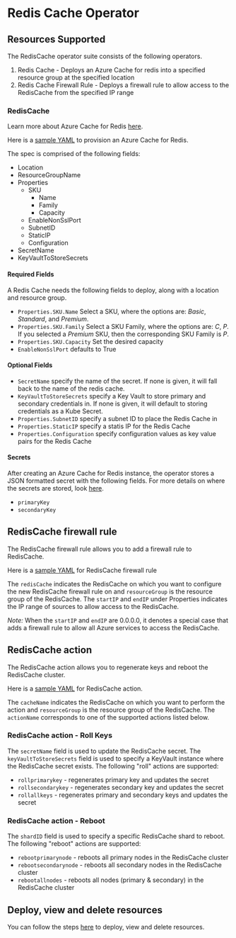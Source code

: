 # Redis Cache Operator

## Resources Supported

The RedisCache operator suite consists of the following operators.

1. Redis Cache - Deploys an Azure Cache for redis into a specified resource group at the specified location
2. Redis Cache Firewall Rule - Deploys a firewall rule to allow access to the RedisCache from the specified IP range

### RedisCache
Learn more about Azure Cache for Redis [here](https://docs.microsoft.com/en-us/azure/azure-cache-for-redis/cache-overview).

Here is a [sample YAML](/config/samples/azure_v1alpha1_rediscache.yaml) to provision an Azure Cache for Redis.

The spec is comprised of the following fields:
- Location
- ResourceGroupName
- Properties
    - SKU
        - Name
        - Family
        - Capacity
    - EnableNonSslPort
    - SubnetID
    - StaticIP
    - Configuration
- SecretName
- KeyVaultToStoreSecrets

#### Required Fields

A Redis Cache needs the following fields to deploy, along with a location and resource group.

* `Properties.SKU.Name` Select a SKU, where the options are: _Basic_, _Standard_, and _Premium_.
* `Properties.SKU.Family` Select a SKU Family, where the options are: _C_, _P_. If you selected a _Premium_ SKU, then the corresponding SKU Family is _P_.
* `Properties.SKU.Capacity` Set the desired capacity 
* `EnableNonSslPort` defaults to True

#### Optional Fields

* `SecretName` specify the name of the secret. If none is given, it will fall back to the name of the redis cache.
* `KeyVaultToStoreSecrets` specify a Key Vault to store primary and secondary credentials in. If none is given, it will default to storing credentials as a Kube Secret.
* `Properties.SubnetID` specify a subnet ID to place the Redis Cache in
* `Properties.StaticIP` specify a statis IP for the Redis Cache
* `Properties.Configuration` specify configuration values as key value pairs for the Redis Cache

#### Secrets

After creating an Azure Cache for Redis instance, the operator stores a JSON formatted secret with the following fields. For more details on where the secrets are stored, look [here](/docs/secrets.md).

* `primaryKey`
* `secondaryKey`

## RedisCache firewall rule

The RedisCache firewall rule allows you to add a firewall rule to RedisCache.

Here is a [sample YAML](https://github.com/Azure/azure-service-operator/blob/master/config/samples/azure_v1alpha1_rediscachefirewallrule.yaml) for RedisCache firewall rule

The `redisCache` indicates the RedisCache on which you want to configure the new RedisCache firewall rule on and `resourceGroup` is the resource group of the RedisCache. The `startIP` and `endIP`  under Properties indicates the IP range of sources to allow access to the RedisCache.

_Note:_ When the `startIP` and `endIP` are 0.0.0.0, it denotes a special case that adds a firewall rule to allow all Azure services to access the RedisCache.

## RedisCache action

The RedisCache action allows you to regenerate keys and reboot the RedisCache cluster.

Here is a [sample YAML](/config/samples/azure_v1alpha1_rediscacheaction.yaml) for RedisCache action.

The `cacheName` indicates the RedisCache on which you want to perform the action and `resourceGroup` is the resource group of the RedisCache. The `actionName` corresponds to one of the supported actions listed below. 

### RedisCache action - Roll Keys
The `secretName` field is used to update the RedisCache secret. The `keyVaultToStoreSecrets` field is used to specify a KeyVault instance where the RedisCache secret exists. The following "roll" actions are supported:
- `rollprimarykey` - regenerates primary key and updates the secret
- `rollsecondarykey` - regenerates secondary key and updates the secret
- `rollallkeys` - regenerates primary and secondary keys and updates the secret

### RedisCache action - Reboot
The `shardID` field is used to specify a specific RedisCache shard to reboot. The following "reboot" actions are supported:
- `rebootprimarynode` - reboots all primary nodes in the RedisCache cluster
- `rebootsecondarynode` - reboots all secondary nodes in the RedisCache cluster
- `rebootallnodes` - reboots all nodes (primary & secondary) in the RedisCache cluster

## Deploy, view and delete resources

You can follow the steps [here](/docs/v1/howto/resourceprovision.md) to deploy, view and delete resources.
